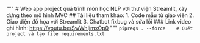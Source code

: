 """
    # Wep app project quá trình môn học NLP với thư viện Streamlit, xây dựng theo mô hình MVC
    ## Tài liệu tham khảo:
        1. Code mẫu từ giáo viên
        2. Giao diện đồ họa với Streamlit
        3. Chatbot fixbug và sửa lỗi
    ### Link video ghi hình: https://youtu.be/SwWnIjmxOp0
"""
`pipreqs . --force    # Quét project và tạo file requirements.txt`